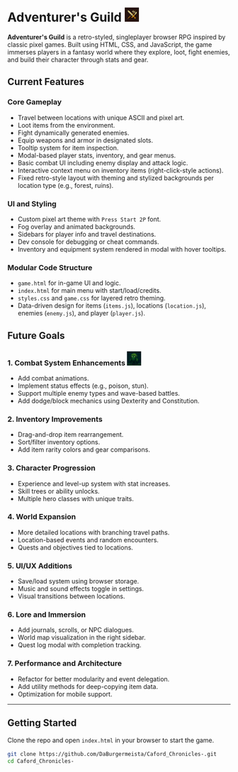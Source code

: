 # Adventurer's Guild <img src="assets/favicon.png" alt="Tiny Icon" width="32" height="32">

**Adventurer's Guild** is a retro-styled, singleplayer browser RPG inspired by classic pixel games. Built using HTML, CSS, and JavaScript, the game immerses players in a fantasy world where they explore, loot, fight enemies, and build their character through stats and gear.

## Current Features

### Core Gameplay

- Travel between locations with unique ASCII and pixel art.
- Loot items from the environment.
- Fight dynamically generated enemies.
- Equip weapons and armor in designated slots.
- Tooltip system for item inspection.
- Modal-based player stats, inventory, and gear menus.
- Basic combat UI including enemy display and attack logic.
- Interactive context menu on inventory items (right-click-style actions).
- Fixed retro-style layout with theming and stylized backgrounds per location type (e.g., forest, ruins).

### UI and Styling

- Custom pixel art theme with `Press Start 2P` font.
- Fog overlay and animated backgrounds.
- Sidebars for player info and travel destinations.
- Dev console for debugging or cheat commands.
- Inventory and equipment system rendered in modal with hover tooltips.

### Modular Code Structure

- `game.html` for in-game UI and logic.
- `index.html` for main menu with start/load/credits.
- `styles.css` and `game.css` for layered retro theming.
- Data-driven design for items (`items.js`), locations (`location.js`), enemies (`enemy.js`), and player (`player.js`).

## Future Goals

### 1. **Combat System Enhancements** <img src="assets/mossling_32x32.png" alt="Mossling" width="32" height="32">

- Add combat animations.
- Implement status effects (e.g., poison, stun).
- Support multiple enemy types and wave-based battles.
- Add dodge/block mechanics using Dexterity and Constitution.

### 2. **Inventory Improvements**

- Drag-and-drop item rearrangement.
- Sort/filter inventory options.
- Add item rarity colors and gear comparisons.

### 3. **Character Progression**

- Experience and level-up system with stat increases.
- Skill trees or ability unlocks.
- Multiple hero classes with unique traits.

### 4. **World Expansion**

- More detailed locations with branching travel paths.
- Location-based events and random encounters.
- Quests and objectives tied to locations.

### 5. **UI/UX Additions**

- Save/load system using browser storage.
- Music and sound effects toggle in settings.
- Visual transitions between locations.

### 6. **Lore and Immersion**

- Add journals, scrolls, or NPC dialogues.
- World map visualization in the right sidebar.
- Quest log modal with completion tracking.

### 7. **Performance and Architecture**

- Refactor for better modularity and event delegation.
- Add utility methods for deep-copying item data.
- Optimization for mobile support.

---

## Getting Started

Clone the repo and open `index.html` in your browser to start the game.

```bash
git clone https://github.com/DaBurgermeista/Caford_Chronicles-.git
cd Caford_Chronicles-
